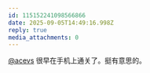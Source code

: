 ```yaml
---
id: 115152241098566866
date: 2025-09-05T14:49:16.998Z
reply: true
media_attachments: 0
---
```


[@acevs](https://mastodon.social/@acevs) 很早在手机上通关了。挺有意思的。

